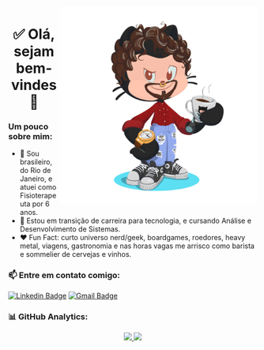 ﻿<img src="https://github.com/JuFSV/JuFSV/blob/main/octocat.png" max-width="400px" width="400px" align="right"/>

<h1 align="center">
  ✅ Olá, sejam bem-vindes 👋
</h1>

### Um pouco sobre mim:
- 👦 Sou brasileiro, do Rio de Janeiro, e atuei como Fisioterapeuta por 6 anos.
- 🚀 Estou em transição de carreira para tecnologia, e cursando Análise e Desenvolvimento de Sistemas.
- ❤️ Fun Fact: curto universo nerd/geek, boardgames, roedores, heavy metal, viagens, gastronomia e nas horas vagas me arrisco como barista e sommelier de cervejas e vinhos.

### 📫 Entre em contato comigo:

[![Linkedin Badge](https://img.shields.io/badge/-LINKEDIN-blue?style=flat-square&logo=Linkedin&logoColor=white&link=https://www.linkedin.com/in/jufsv/)](https://www.linkedin.com/in/jufsv/)
[![Gmail Badge](https://img.shields.io/badge/-EMAIL-c14438?style=flat-square&logo=Gmail&logoColor=white&link=mailto:julianafsv@gmail.com)](mailto:julianafsv@gmail.com)


### 📊 GitHub Analytics:

<p align="center">
<a href="https://github.com/JuFSV">
  <img height="180em" src="https://github-readme-stats-eight-theta.vercel.app/api?username=JuFSV&show_icons=true&theme=algolia&include_all_commits=true&count_private=true"/>
  <img height="180em" src="https://github-readme-stats-eight-theta.vercel.app/api/top-langs/?username=JuFSV&layout=compact&langs_count=8&theme=algolia"/>
</a>
</p>
